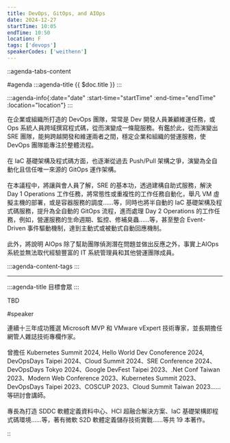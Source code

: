 ```yaml
---
title: DevOps, GitOps, and AIOps
date: 2024-12-27
startTime: 10:05
endTime: 10:50
location: F
tags: ['devops']
speakerCodes: ['weithenn']
---
```


::agenda-tabs-content
<!--議程資訊-->
#agenda
:::agenda-title
{{ $doc.title }}
:::

:::agenda-info{:date="date" :start-time="startTime" :end-time="endTime" :location="location"}
:::

<!--議程資訊(內容)-->
在企業或組織所打造的 DevOps 團隊，常常是 Dev 開發人員兼顧維運任務，或 Ops 系統人員跨域撰寫程式碼，從而演變成一條龍服務。有鑑於此，從而演變出 SRE 團隊，能夠跨越開發和維運兩者之間，穩定企業和組織的營運服務，使 DevOps 團隊能專注於整體流程。
<br><br>
在 IaC 基礎架構及程式碼方面，也逐漸從過去 Push/Pull 架構之爭，演變為全自動化且信任唯一來源的 GitOps 運作架構。
<br><br>
在本議程中，將讓與會人員了解，SRE 的基本功，透過建構自助式服務，解決 Day 1 Operations 工作任務，將常態性或重複性的工作任務自動化，舉凡 VM 虛擬主機的部署，或是容器服務的調度……等，同時也將半自動的 IaC 基礎架構及程式碼服務，提升為全自動的 GitOps 流程，進而處理 Day 2 Operations 的工作任務，例如，營運服務的生命週期、監控、修補臭蟲……等，甚至整合 Event-Driven 事件驅動機制，達到主動式或被動式自動回應機制。
<br><br>
此外，將說明 AIOps 除了幫助團隊偵測潛在問題並做出反應之外，事實上AIOps 系統並無法取代經驗豐富的 IT 系統管理員和其他營運團隊成員。

:::agenda-content-tags
:::

---

:::agenda-title
目標會眾
:::

<!--目標會眾(內容)-->
TBD

<!--講者介紹-->
#speaker
<!--講者介紹(內容)-->
連續十三年成功獲選 Microsoft MVP 和 VMware vExpert 技術專家，並長期擔任網管人雜誌技術專欄作家。
<br><br>
曾擔任 Kubernetes Summit 2024, Hello World Dev Conoference 2024, DevOpsDays Taipei 2024、Cloud Summit 2024、SRE Conference 2024、DevOpsDays Tokyo 2024、Google DevFest Taipei 2023、.Net Conf Taiwan 2023、Modern Web Conference 2023、Kubernetes Summit 2023、DevOpsDays Taipei 2023、COSCUP 2023、Cloud Summit Taiwan 2023……等研討會講師。
<br><br>
專長為打造 SDDC 軟體定義資料中心、HCI 超融合解決方案、IaC 基礎架構即程式碼環境……等，著有微軟 S2D 軟體定義儲存技術實戰……等共 19 本著作。

::
